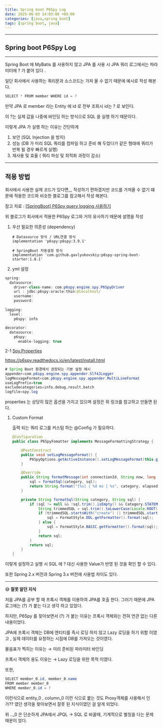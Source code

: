 ```yaml
---
title: Spring boot P6Spy Log
date: 2025-06-03 14:03:00 +09:00
categories: [java,spring boot]
tags: [spring boot, java]
---
```


---

## Spring boot P6Spy Log 

---

Spring Boot 에 MyBatis 를 사용하지 않고 JPA 를 사용 시 JPA 쿼리 로그에서는 파라미터에 ? 가 붙어 있다 .  

일단 회사에서 사용하는 쿼리문과 소스코드는 가져 올 수 없기 때문에 예시로 작성 해본다.

```java
SELECT * FROM member WHERE id = ?
```

만약 JPA 로 member 라는 Entity 에 id 로 전부 조회시 id는 ? 로 보인다. 

이 ?는 실제 값을 나중에 바인딩 하는 방식으로 SQL 을 실행 하기 때문이다.

이렇게 JPA 가 실행 하는 이유는 간단하게 

1. 보안 (SQL Injection 을 방지)
2. 성능 (DB 가 미리 SQL 쿼리를 컴파일 하고 준비 해 두었다가 같은 형태에 쿼리가 반복 될 경우 빠르게 실행)
3. 재사용 및 효율 ( 쿼리 파싱 및 최적화 과정이 감소)

---

## 적용 방법

회사에서 사용한 실제 코드가 있다면,,, 작성하기 편하겠지만 코드를 가져올 수 없기 떄문에 적용한 코드와 비슷한 블로그를 참고해서 작성 해본다.

참고 자료 : [[SpringBoot] P6Spy query logging 사용하기](https://jong-bae.tistory.com/23)

위 블로그가 회사에서 적용한 P6Spy 로그와 거의 유사하기 때문에 설명을 작성

1. 우선 필요한 의존성 (dependency)
    
    ```
    # Datasource 방식 / URL연결 방식
    implementation 'p6spy:p6spy:3.9.1'
    
    # SpringBoot 자동설정 방식
    implementation 'com.github.gavlyukovskiy:p6spy-spring-boot-starter:1.8.1'
    ```
    

1. yml 설정

```java
spring:
  datasource:
    driver-class-name: com.p6spy.engine.spy.P6SpyDriver
    url : jdbc:p6spy:oracle:thin:@localhost/
    username: 
    password: 
 
logging:
  level:
    p6spy: info
    
decorator:
  datasource:
    p6spy:
      enable-logging: true
```

2-1 [Spy.Properties](http://Spy.Properties) 

https://p6spy.readthedocs.io/en/latest/install.html

```java
# Spring Boot 환경에서 권장되는 기본 설정 예시
appender=com.p6spy.engine.spy.appender.Slf4JLogger
logMessageFormat=com.p6spy.engine.spy.appender.MultiLineFormat
useLogPrefix=true
excludecategories=info,debug,result,batch
logfile=spy.log
```

properties 는 상당히 많은 옵션을 가지고 있으며 설정은 위 링크를 참고하고 만들면 된다.

1. Custom Format 
    
    출력 되는 쿼리 로그를 커스텀 하는 @Config 가 필요하다.
    
    ```java
    @Configuration
    public class P6SpyFomatter implements MessageFormattingStrategy {
    
        @PostConstruct
        public void setLogMessageFormat() {
            P6SpyOptions.getActiveInstance().setLogMessageFormat(this.getClass().getName());
        }
    
        @Override
        public String formatMessage(int connectionId, String now, long elapsed, String category, String prepared, String sql, String url) {
            sql = formatSql(category, sql);
            return String.format("[%s] | %d ms | %s", category, elapsed, formatSql(category, sql));
        }
    
        private String formatSql(String category, String sql) {
            if (sql != null && !sql.trim().isEmpty() && Category.STATEMENT.getName().equals(category)) {
                String trimmedSQL = sql.trim().toLowerCase(Locale.ROOT);
                if (trimmedSQL.startsWith("create") || trimmedSQL.startsWith("alter") || trimmedSQL.startsWith("comment")) {
                    sql = FormatStyle.DDL.getFormatter().format(sql);
                } else {
                    sql = FormatStyle.BASIC.getFormatter().format(sql);
                }
                return sql;
            }
            return sql;
        }
    }
    ```
    

이렇게 설정하고 실행 시 SQL 에 ? 대신 사용한 Value가 반영 된 것을 확인 할 수 있다.

또한 Spring 2.x 버전과 Spring 3.x 버전에 사용법 차이도 있다. 

---

😅 **잘못 알던 지식** 

 

처음 JPA를 공부 할 때 프록시 객체를 이용하여 JPA를 호출 한다. 그러기 때문에 JPA 로그에는 (?) 가 붙는 다고 생각 하고 있었다. 

하지만,  P6Spy 를 찾아보면서 (?) 가 붙는 이유는 프록시 객체와는 전혀 연관 없는 다른 내용이었다.  

JPA에 프록시 객체는 DB에 엔티티를 즉시 로딩 하지 않고 Lazy 로딩을 하기 위함 이였고 ,  실제 데이터를 요청하는 시점에 DB를 가져오는 것이였다. 

물음표가 찍히는 이유는 → 미리 준비된 파라미터 바인딩 

프록시 객체의 용도 이유는 → Lazy 로딩을 위한 목적 이였다.

또한,  

 

```java
SELECT member_0.id, member_0.name
FROM member member_0 
WHERE member_0.id = ?
```

이런식으로 entity_0 , column_0 이런 식으로 붙는 것도 Proxy객체를 사용해서 인가?? 였던 생각을 찾아보면서 잘못 된 지식이였던 걸 알게 되었다.

위 .._0 은 단순하게 JPA에서 JPQL → SQL 로 바꿀때, 기계적으로 별칭을 다는 문제 때문이 었다.